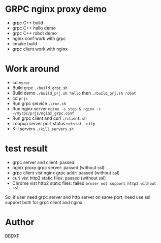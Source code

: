 # GRPC nginx proxy demo

- grpc C++ build
- grpc C++ hello demo
- grpc C++ robot demo
- nginx conf work with grpc
- cmake build
- grpc client work with nginx

# Work around
- cd `myrpc`
- Build grpc `./build_grpc.sh`
- Build demo `./build_prj.sh hello` then `./build_prj.sh robot`
- cd `prjs`
- Run grpc service `./run.sh`
- Run nginx server `nginx -s stop & nginx -c ~/myrpc/prjs/nginx_grpc.conf`
- Run grpc client and curl `./client.sh`
- Loopup server port status `netstat -ntlp`
- Kill servers `./kill_servers.sh`

# test result
- grpc server and client: passed
- nginx proxy grpc server: passed (without ssl)
- grpc client vist nginx grpc addr: passed (without ssl)
- curl vist http2 static files: passed (without ssl)
- Chrome vist http2 static files: failed `broser not support http2 without ssl`

So, if user need grpc server and http server on same port, need use ssl support both for grpc client and nginx.

# Author
BBDXF

